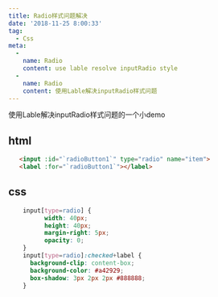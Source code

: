 ```yaml
---
title: Radio样式问题解决
date: '2018-11-25 8:00:33'
tag: 
  - Css
meta:
  -
    name: Radio
    content: use lable resolve inputRadio style
  -
    name: Radio
    content: 使用Lable解决inputRadio样式问题
---
```

使用Lable解决inputRadio样式问题的一个小demo
<!-- more -->

## html
 ```html
    <input :id="`radioButton1`" type="radio" name="item">
    <label :for="`radioButton1`"></label>
 ```
## css
```css
    input[type=radio] {
          width: 40px;
          height: 40px;
          margin-right: 5px;
          opacity: 0;
    }
    input[type=radio]:checked+label {
      background-clip: content-box;
      background-color: #a42929;
      box-shadow: 3px 2px 2px #888888;
    }
```